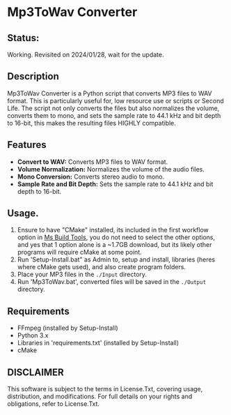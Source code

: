 # Mp3ToWav Converter
## Status:
Working. Revisited on 2024/01/28, wait for the update.  

## Description
Mp3ToWav Converter is a Python script that converts MP3 files to WAV format. This is particularly useful for, low resource use or scripts or Second Life. The script not only converts the files but also normalizes the volume, converts them to mono, and sets the sample rate to 44.1 kHz and bit depth to 16-bit, this makes the resulting files HIGHLY compatible.

## Features
- **Convert to WAV:** Converts MP3 files to WAV format.
- **Volume Normalization:** Normalizes the volume of the audio files.
- **Mono Conversion:** Converts stereo audio to mono.
- **Sample Rate and Bit Depth:** Sets the sample rate to 44.1 kHz and bit depth to 16-bit.

## Usage.
1. Ensure to have "CMake" installed, its included in the first workflow option in [Ms Build Tools](https://download.visualstudio.microsoft.com/download/pr/94f523ce-4fb4-4d35-83ec-e749572654de/0aae346343e0f03dfe88496cbf3c6fdc2a212f617fd2960daa72727acb97c861/vs_BuildTools.exe), you do not need to select the other options, and yes that 1 option alone is a ~1.7GB download, but its likely other programs will require cMake at some point.
2. Run 'Setup-Install.bat" as Admin to, setup and install, libraries (heres where cMake gets used), and also create program folders. 
3. Place your MP3 files in the `./Input` directory.
4. Run 'Mp3ToWav.bat', converted files will be saved in the `./Output` directory.

## Requirements
- FFmpeg (installed by Setup-Install)
- Python 3.x
- Libraries in 'requirements.txt' (installed by Setup-Install)
- cMake

## DISCLAIMER
This software is subject to the terms in License.Txt, covering usage, distribution, and modifications. For full details on your rights and obligations, refer to License.Txt.
